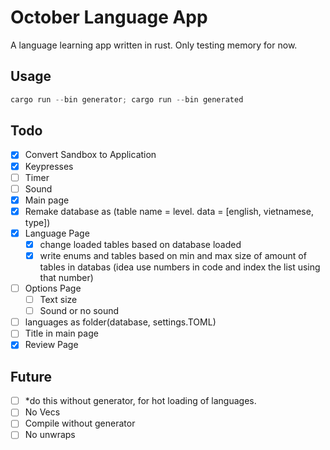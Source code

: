 # October Language App

A language learning app written in rust. Only testing memory for now.

## Usage

```powershell
cargo run --bin generator; cargo run --bin generated
```

## Todo

- [x] Convert Sandbox to Application
- [x] Keypresses
- [ ] Timer
- [ ] Sound
- [x] Main page
- [x] Remake database as (table name = level. data = [english, vietnamese, type])
- [x] Language Page 
    - [x] change loaded tables based on database loaded
    - [x] write enums and tables based on min and max size of amount of tables in databas (idea use numbers in code and index the list using that number)
- [ ] Options Page
    - [ ] Text size
    - [ ] Sound or no sound
- [ ] languages as folder(database, settings.TOML)
- [ ] Title in main page
- [x] Review Page

## Future

- [ ] *do this without generator, for hot loading of languages.
- [ ] No Vecs
- [ ] Compile without generator
- [ ] No unwraps
